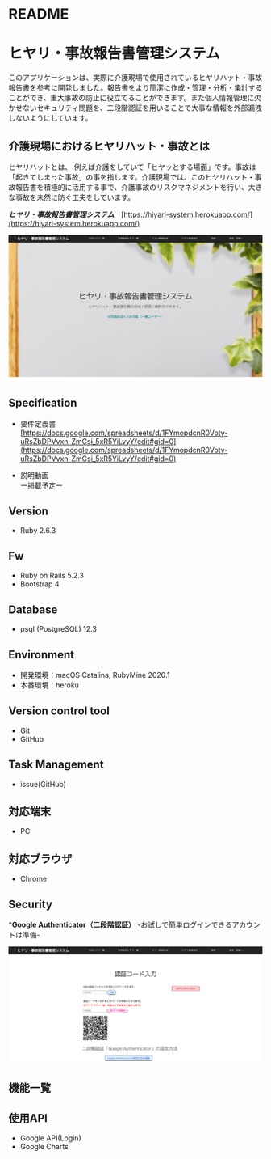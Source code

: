 # README
# ヒヤリ・事故報告書管理システム
このアプリケーションは、実際に介護現場で使用されているヒヤリハット・事故報告書を参考に開発しました。報告書をより簡潔に作成・管理・分析・集計することができ、重大事故の防止に役立てることができます。また個人情報管理に欠かせないセキュリティ問題を、二段階認証を用いることで大事な情報を外部漏洩しないようにしています。

## 介護現場におけるヒヤリハット・事故とは
ヒヤリハットとは、 例えば介護をしていて「ヒヤッとする場面」です。事故は「起きてしまった事故」の事を指します。介護現場では、このヒヤリハット・事故報告書を積極的に活用する事で、介護事故のリスクマネジメントを行い、大きな事故を未然に防ぐ工夫をしています。

***ヒヤリ・事故報告書管理システム***　[https://hiyari-system.herokuapp.com/](https://hiyari-system.herokuapp.com/)

![TOP画面](https://github.com/hayaminahiro/hiyari-system/blob/master/%E3%82%B9%E3%82%AF%E3%83%AA%E3%83%BC%E3%83%B3%E3%82%B7%E3%83%A7%E3%83%83%E3%83%88%202020-06-14%2015.40.26.png)

## Specification
* 要件定義書<br>
[https://docs.google.com/spreadsheets/d/1FYmopdcnR0Voty-uRsZbDPVvxn-ZmCsi_5xR5YiLvyY/edit#gid=0](https://docs.google.com/spreadsheets/d/1FYmopdcnR0Voty-uRsZbDPVvxn-ZmCsi_5xR5YiLvyY/edit#gid=0)

* 説明動画<br>
ー掲載予定ー

## Version
* Ruby 2.6.3

## Fw
* Ruby on Rails 5.2.3
* Bootstrap 4

## Database
* psql (PostgreSQL) 12.3

## Environment
* 開発環境：macOS Catalina, RubyMine 2020.1
* 本番環境：heroku

## Version control tool
* Git
* GitHub

## Task Management
* issue(GitHub)

## 対応端末
* PC

## 対応ブラウザ
* Chrome

## Security
***Google Authenticator（二段階認証）**
-お試しで簡単ログインできるアカウントは準備-

![認証画面](https://github.com/hayaminahiro/hiyari-system/blob/master/%E3%82%B9%E3%82%AF%E3%83%AA%E3%83%BC%E3%83%B3%E3%82%B7%E3%83%A7%E3%83%83%E3%83%88%202020-06-14%2017.42.46.png)



## 機能一覧

## 使用API
* Google API(Login)
* Google Charts



